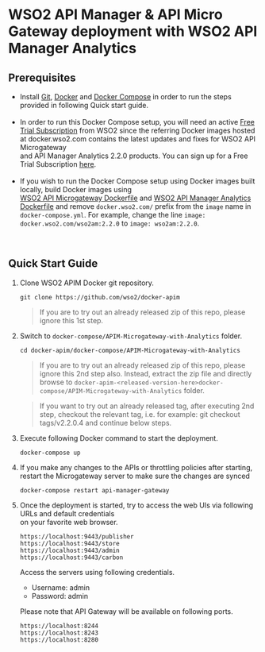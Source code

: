 # WSO2 API Manager & API Micro Gateway deployment with WSO2 API Manager Analytics


## Prerequisites

 * Install [Git](https://git-scm.com/book/en/v2/Getting-Started-Installing-Git), [Docker](https://www.docker.com/get-docker) and [Docker Compose](https://docs.docker.com/compose/install/#install-compose)
   in order to run the steps provided in following Quick start guide. <br><br>
 * In order to run this Docker Compose setup, you will need an active [Free Trial Subscription](https://wso2.com/free-trial-subscription) 
   from WSO2 since the referring Docker images hosted at docker.wso2.com contains the latest updates and fixes for WSO2 API Microgateway <br>and 
   API Manager Analytics 2.2.0 products. You can sign up for a Free Trial Subscription [here](https://wso2.com/free-trial-subscription). <br><br>
 * If you wish to run the Docker Compose setup using Docker images built locally, build Docker images using <br> [WSO2 API Microgateway Dockerfile](../../dockerfiles/microgateway/README.md) and [WSO2 API Manager Analytics Dockerfile](../../dockerfiles/apim-analytics/README.md) and remove `docker.wso2.com/` prefix from the `image` name in `docker-compose.yml`.
   For example, change the line `image: docker.wso2.com/wso2am:2.2.0` to `image: wso2am:2.2.0`. <br>
  
<br>

## Quick Start Guide

1. Clone WSO2 APIM Docker git repository.
   ```
   git clone https://github.com/wso2/docker-apim
   ```
   > If you are to try out an already released zip of this repo, please ignore this 1st step. 
   
2. Switch to `docker-compose/APIM-Microgateway-with-Analytics` folder.
   ```
   cd docker-apim/docker-compose/APIM-Microgateway-with-Analytics
   ```
   > If you are to try out an already released zip of this repo, please ignore this 2nd step also. 
    Instead, extract the zip file and directly browse to `docker-apim-<released-version-here>docker-compose/APIM-Microgateway-with-Analytics` folder. 
     
   > If you want to try out an already released tag, after executing 2nd step, checkout the relevant tag, 
    i.e. for example: git checkout tags/v2.2.0.4 and continue below steps.

3. Execute following Docker command to start the deployment.
   ```
   docker-compose up
   ```

4. If you make any changes to the APIs or throttling policies after starting, restart the Microgateway server to make sure the changes are synced 
   ```
   docker-compose restart api-manager-gateway
   ```
   
5. Once the deployment is started, try to access the web UIs via following URLs and default credentials <br> 
   on your favorite web browser.

   ```
   https://localhost:9443/publisher
   https://localhost:9443/store
   https://localhost:9443/admin
   https://localhost:9443/carbon
   ```
   Access the servers using following credentials.
   
   * Username: admin <br>
   * Password: admin

   Please note that API Gateway will be available on following ports.
   ```
   https://localhost:8244
   https://localhost:8243
   https://localhost:8280
   ```
   
